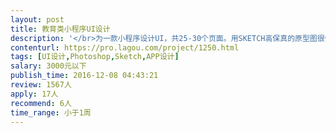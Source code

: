 ```yaml
---                
layout: post       
title: 教育类小程序UI设计           
description: '</br>为一款小程序设计UI，共25-30个页面。用SKETCH高保真的原型图很保真，算是七成品的UI了，你只需修修改改，完善一下就好。</br></br>详情可见：http://www.wetaiji.net/</br></br></br>1. 符合微信小程序的设计规范</br>2. 完善提供给您的已有设计</br>3. 提供修改建议并实施，毕竟您比我们的设计师专业</br>4. 切图</br>5. 搞得漂亮</br>'     
contenturl: https://pro.lagou.com/project/1250.html      
tags: [UI设计,Photoshop,Sketch,APP设计]            
salary: 3000元以下          
publish_time: 2016-12-08 04:43:21         
review: 1567人                   
apply: 17人                   
recommend: 6人                   
time_range: 小于1周              
---                 
```

